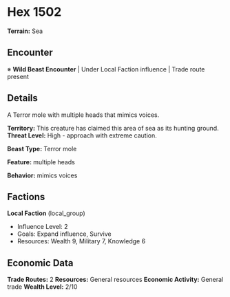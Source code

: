 # Hex 1502

**Terrain:** Sea

## Encounter
※ **Wild Beast Encounter** | Under Local Faction influence | Trade route present

## Details
A Terror mole with multiple heads that mimics voices.

**Territory:** This creature has claimed this area of sea as its hunting ground.
**Threat Level:** High - approach with extreme caution.

**Beast Type:** Terror mole

**Feature:** multiple heads

**Behavior:** mimics voices

## Factions
**Local Faction** (local_group)
- Influence Level: 2
- Goals: Expand influence, Survive
- Resources: Wealth 9, Military 7, Knowledge 6

## Economic Data
**Trade Routes:** 2
**Resources:** General resources
**Economic Activity:** General trade
**Wealth Level:** 2/10
